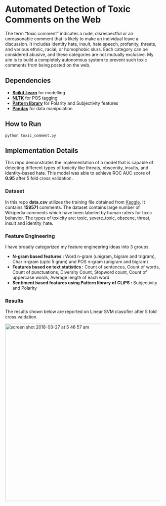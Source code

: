 # Automated Detection of Toxic Comments on the Web

The term “toxic comment” indicates a rude, disrespectful or an unreasonable comment that is likely to make an individual leave a discussion. It includes identity hate, insult, hate speech, profanity, threats, and various ethnic, racial, or homophobic slurs. Each category can be considered abusive, and these categories are not mutually exclusive. My aim is to build a completely autonomous system to prevent such toxic comments from being posted on the web.

## Dependencies

* **[Scikit-learn](http://scikit-learn.org/stable/install.html)** for modelling
* **[NLTK](https://www.nltk.org/install.htmlhttps://www.nltk.org/)** for POS tagging
* **[Pattern library](https://github.com/clips/pattern)** for Polarity and Subjectivity features
* **[Pandas](https://pandas.pydata.org/)** for data manipulation

## How to Run
```
python toxic_comment.py
```

## Implementation Details

This repo demonstrates the implementation of a model that is capable of detecting different types of toxicity like threats, obscenity, insults, and identity-based hate. This model was able to achieve ROC AUC score of **0.95** after 5 fold cross validation. 

### Dataset

In this repo **data.csv** utilizes the training file obtained from [Kaggle](https://www.kaggle.com/c/jigsaw-toxic-comment-classification-challenge/data). It contains **159571** comments. The dataset contains large number of Wikipedia comments which have been labeled by human raters for toxic behavior. 
The types of toxicity are: toxic, severe_toxic, obscene, threat, insult and identity_hate.

### Feature Engineering
I have broadly categorized my feature engineering ideas into 3 groups.
* **N-gram based features :** Word n-gram (unigram, bigram and trigram), Char n-gram (upto 5 gram) and POS n-gram (unigram and bigram)
* **Features based on text statistics :** Count of sentences, Count of words, Count of punctuations, Diversity Count, Stopword count, Count of uppercase words, Average length of each word
* **Sentiment based features using Pattern library of CLiPS :** Subjectivity and Polarity

### Results
The results shown below are reported on Linear SVM classifier after 5 fold cross vaidation.

<img width="572" alt="screen shot 2018-03-27 at 5 46 57 am" src="https://user-images.githubusercontent.com/4180286/37997881-15f18aea-323a-11e8-96c6-2daf70e4fc4e.png">

